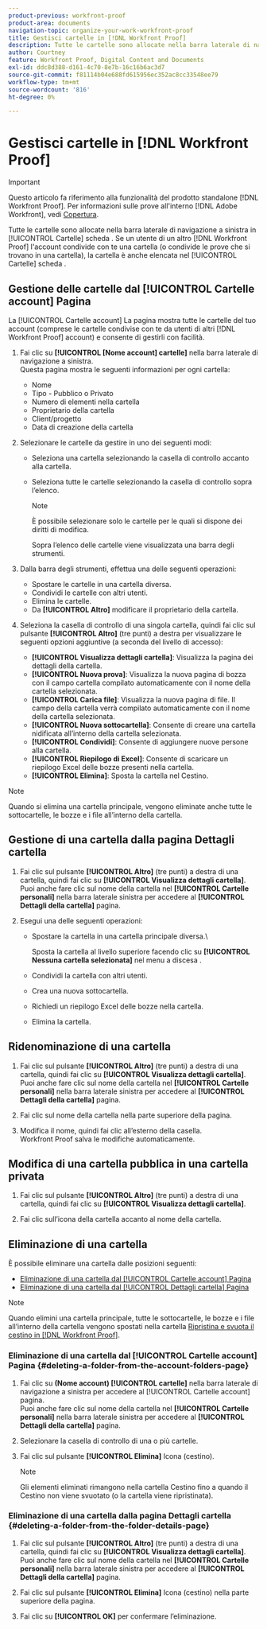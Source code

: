 ```yaml
---
product-previous: workfront-proof
product-area: documents
navigation-topic: organize-your-work-workfront-proof
title: Gestisci cartelle in [!DNL Workfront Proof]
description: Tutte le cartelle sono allocate nella barra laterale di navigazione a sinistra in [!UICONTROL Cartelle] scheda . Se un utente di un altro [!DNL Workfront Proof] l'account condivide con te una cartella (o condivide le prove che si trovano in una cartella), la cartella è anche elencata nel [!UICONTROL Cartelle] scheda .
author: Courtney
feature: Workfront Proof, Digital Content and Documents
exl-id: ddc8d388-d161-4c70-8e7b-16c16b6ac3d7
source-git-commit: f81114b04e688fd615956ec352ac8cc33548ee79
workflow-type: tm+mt
source-wordcount: '816'
ht-degree: 0%

---
```


# Gestisci cartelle in [!DNL Workfront Proof]

>[!IMPORTANT]
>
>Questo articolo fa riferimento alla funzionalità del prodotto standalone [!DNL Workfront Proof]. Per informazioni sulle prove all&#39;interno [!DNL Adobe Workfront], vedi [Copertura](../../../review-and-approve-work/proofing/proofing.md).

Tutte le cartelle sono allocate nella barra laterale di navigazione a sinistra in [!UICONTROL Cartelle] scheda . Se un utente di un altro [!DNL Workfront Proof] l&#39;account condivide con te una cartella (o condivide le prove che si trovano in una cartella), la cartella è anche elencata nel [!UICONTROL Cartelle] scheda .

## Gestione delle cartelle dal [!UICONTROL Cartelle account] Pagina

La [!UICONTROL Cartelle account] La pagina mostra tutte le cartelle del tuo account (comprese le cartelle condivise con te da utenti di altri [!DNL Workfront Proof] account) e consente di gestirli con facilità.

1. Fai clic su **[!UICONTROL [Nome account] cartelle]** nella barra laterale di navigazione a sinistra.\
   Questa pagina mostra le seguenti informazioni per ogni cartella:

   * Nome
   * Tipo - Pubblico o Privato
   * Numero di elementi nella cartella
   * Proprietario della cartella
   * Client/progetto
   * Data di creazione della cartella

1. Selezionare le cartelle da gestire in uno dei seguenti modi:

   * Seleziona una cartella selezionando la casella di controllo accanto alla cartella.
   * Seleziona tutte le cartelle selezionando la casella di controllo sopra l’elenco.

      >[!NOTE]
      >
      >È possibile selezionare solo le cartelle per le quali si dispone dei diritti di modifica.

      Sopra l’elenco delle cartelle viene visualizzata una barra degli strumenti.

1. Dalla barra degli strumenti, effettua una delle seguenti operazioni:

   * Spostare le cartelle in una cartella diversa.
   * Condividi le cartelle con altri utenti.
   * Elimina le cartelle.
   * Da **[!UICONTROL Altro]** modificare il proprietario della cartella.

1. Seleziona la casella di controllo di una singola cartella, quindi fai clic sul pulsante **[!UICONTROL Altro]** (tre punti) a destra per visualizzare le seguenti opzioni aggiuntive (a seconda del livello di accesso):

   * **[!UICONTROL Visualizza dettagli cartella]**: Visualizza la pagina dei dettagli della cartella.
   * **[!UICONTROL Nuova prova]**: Visualizza la nuova pagina di bozza con il campo cartella compilato automaticamente con il nome della cartella selezionata.
   * **[!UICONTROL Carica file]**: Visualizza la nuova pagina di file. Il campo della cartella verrà compilato automaticamente con il nome della cartella selezionata.
   * **[!UICONTROL Nuova sottocartella]**: Consente di creare una cartella nidificata all’interno della cartella selezionata.
   * **[!UICONTROL Condividi]**: Consente di aggiungere nuove persone alla cartella.
   * **[!UICONTROL Riepilogo di Excel]**: Consente di scaricare un riepilogo Excel delle bozze presenti nella cartella.
   * **[!UICONTROL Elimina]**: Sposta la cartella nel Cestino.

>[!NOTE]
>
>Quando si elimina una cartella principale, vengono eliminate anche tutte le sottocartelle, le bozze e i file all’interno della cartella.

## Gestione di una cartella dalla pagina Dettagli cartella

1. Fai clic sul pulsante **[!UICONTROL Altro]** (tre punti) a destra di una cartella, quindi fai clic su **[!UICONTROL Visualizza dettagli cartella]**.\
   Puoi anche fare clic sul nome della cartella nel **[!UICONTROL Cartelle personali]** nella barra laterale sinistra per accedere al **[!UICONTROL Dettagli della cartella]** pagina.

1. Esegui una delle seguenti operazioni:

   * Spostare la cartella in una cartella principale diversa.\

      Sposta la cartella al livello superiore facendo clic su **[!UICONTROL Nessuna cartella selezionata]** nel menu a discesa .

   * Condividi la cartella con altri utenti.
   * Crea una nuova sottocartella.
   * Richiedi un riepilogo Excel delle bozze nella cartella.
   * Elimina la cartella.

## Ridenominazione di una cartella

1. Fai clic sul pulsante **[!UICONTROL Altro]** (tre punti) a destra di una cartella, quindi fai clic su **[!UICONTROL Visualizza dettagli cartella]**.\
   Puoi anche fare clic sul nome della cartella nel **[!UICONTROL Cartelle personali]** nella barra laterale sinistra per accedere al **[!UICONTROL Dettagli della cartella]** pagina.

1. Fai clic sul nome della cartella nella parte superiore della pagina.
1. Modifica il nome, quindi fai clic all’esterno della casella.\
   Workfront Proof salva le modifiche automaticamente.

## Modifica di una cartella pubblica in una cartella privata

1. Fai clic sul pulsante **[!UICONTROL Altro]** (tre punti) a destra di una cartella, quindi fai clic su **[!UICONTROL Visualizza dettagli cartella]**.

1. Fai clic sull’icona della cartella accanto al nome della cartella.

## Eliminazione di una cartella

È possibile eliminare una cartella dalle posizioni seguenti:

* [Eliminazione di una cartella dal [!UICONTROL Cartelle account] Pagina](#deleting-a-folder-from-the-account-folders-page)
* [Eliminazione di una cartella dal [!UICONTROL Dettagli cartella] Pagina](#deleting-a-folder-from-the-folder-details-page)

>[!NOTE]
>
>Quando elimini una cartella principale, tutte le sottocartelle, le bozze e i file all’interno della cartella vengono spostati nella cartella [Ripristina e svuota il cestino in [!DNL Workfront Proof]](../../../workfront-proof/wp-work-proofsfiles/manage-your-work/restore-and-empty-trash.md).

### Eliminazione di una cartella dal [!UICONTROL Cartelle account] Pagina {#deleting-a-folder-from-the-account-folders-page}

1. Fai clic su **(Nome account) [!UICONTROL cartelle]** nella barra laterale di navigazione a sinistra per accedere al [!UICONTROL Cartelle account] pagina.\
   Puoi anche fare clic sul nome della cartella nel **[!UICONTROL Cartelle personali]** nella barra laterale sinistra per accedere al **[!UICONTROL Dettagli della cartella]** pagina.

1. Selezionare la casella di controllo di una o più cartelle.
1. Fai clic sul pulsante **[!UICONTROL Elimina]** Icona (cestino).

   >[!NOTE]
   >
   >Gli elementi eliminati rimangono nella cartella Cestino fino a quando il Cestino non viene svuotato (o la cartella viene ripristinata).

### Eliminazione di una cartella dalla pagina Dettagli cartella {#deleting-a-folder-from-the-folder-details-page}

1. Fai clic sul pulsante **[!UICONTROL Altro]** (tre punti) a destra di una cartella, quindi fai clic su **[!UICONTROL Visualizza dettagli cartella]**.\
   Puoi anche fare clic sul nome della cartella nel **[!UICONTROL Cartelle personali]** nella barra laterale sinistra per accedere al **[!UICONTROL Dettagli della cartella]** pagina.

1. Fai clic sul pulsante **[!UICONTROL Elimina]** Icona (cestino) nella parte superiore della pagina.
1. Fai clic su **[!UICONTROL OK]** per confermare l’eliminazione.
